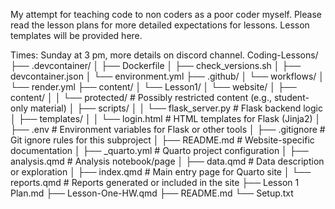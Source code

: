 My attempt for teaching code to non coders as a poor coder myself. Please read the lesson plans for more detailed expectations for lessons. Lesson templates will be provided here. 


Times: Sunday at 3 pm, more details on discord channel. 
Coding-Lessons/
├── .devcontainer/
│   ├── Dockerfile
│   ├── check_versions.sh
│   ├── devcontainer.json
│   └── environment.yml
├── .github/
│   └── workflows/
│       └── render.yml
├── content/
│   └── Lesson1/
│       └── website/
│           ├── content/
│           │   └── protected/           # Possibly restricted content (e.g., student-only material)
│           ├── scripts/
│           │   └── flask_server.py      # Flask backend logic
│           ├── templates/
│           │   └── login.html           # HTML templates for Flask (Jinja2)
│           ├── .env                     # Environment variables for Flask or other tools
│           ├── .gitignore               # Git ignore rules for this subproject
│           ├── README.md                # Website-specific documentation
│           ├── _quarto.yml              # Quarto project configuration
│           ├── analysis.qmd             # Analysis notebook/page
│           ├── data.qmd                 # Data description or exploration
│           ├── index.qmd                # Main entry page for Quarto site
│           └── reports.qmd              # Reports generated or included in the site
├── Lesson 1 Plan.md
├── Lesson-One-HW.qmd
├── README.md
└── Setup.txt

